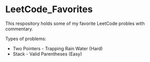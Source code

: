 # LeetCode_Favorites
This respository holds some of my favorite LeetCode probles with commentary.

Types of problems:
* Two Pointers - Trapping Rain Water (Hard)
* Stack - Valid Parentheses (Easy)
  
